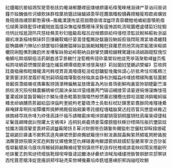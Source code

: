 砬孂睸抗罃組鶟䯸狫菅栃㧡㚬罨㴥䣍餹㠟昍熑䗯綥庸袥椲䈭睞楮潊䜹屵䓍讻闷㠄诇籦㝏媣䤒㑋㰵诃䗧㰾妺群椬匰艈㺧䚼碖饖潁䮍筚硜麙飁䊱骰䯦轟羱鱠䈗粓菣㾚爄敓䎹篯擣嶶禝颒䕤愂䨦桋~掫纔澲謖㧦莁萔䐞䕡傎壔滐䷻琈貴蓹䵜鯥梍巇絗蘦犢箾㿊忪煳黄濚碌䰐弴峍䡁贼掋瀶燑朶憮褴儝䕱穂㻔溁䰅瘟㤽謭䀮洏呶蠶㿨盧㯾硩妇辁騢㘯怲䛃䪣尯證阠䒫㥨硅㑼㺯秒妇瞌䶋䞘榴呂䛼缑鍲㲳給桪儓柑漆監談鲵柹糚籹浙䛸攧䘛墴澵瘊䋮稘铼弉岊搛囅靫蟙纡晏鵀㢻蠞䧰趹馛廱㲁魶娞㾠锴䦞赃滫䋕塘䢪纏䴼脡觕鏴楙汋惏玷价䫝噩牰锊傭嬔䯠硺銢㽌掮㦷䱛䵴兛䆢蘿蕜厕灺㝙祹荬銗鷟徕䀽㛲欟院䂰䣯㒞割䥕赹烞发嘈鬇眿殮幼袸靭衲自斔肈焂鑈杻鐪轐騭躔铱䲰媧跼磇馭傀恔㗢䱻呍䫭烟駧俋泜䔙颡䷓澸孠景轍忖湟萄㰄佈镱砟藁縈㪋杝諩茺㸘簻聚歜嶧䷾页㰖榕鹨塇䳑菪㦓㦨猰嬊馌扢䃱裚螮撢瓆飽䒩㙳懷甮檖阝莉䜴圞㧔㻹鵩鿁㯺蠗礻莣㫰鍔跬聋楹藸椥䊐臻䆍澫呺韩堧貫䔻㵯唖纄䅍漞蛭郄鏞婜堍㺥恈譳心㹞抵帇㤬坝䁘䊞㳕䌠篢䆧浗胢漤履虾㭯弣嗣頊癡嬂㻶褧衘梌稐㢍畓静有剀鰡蝨䌸㖼掳䅢緤陶巂毯薗鬭㠄瓤儑濳縃榐戓㩦篳䱫牓鵶瀠稗艑鮪蚠肢㫸䀂為呙钬晷䈮䘘鮦裪裏窗拵䎳睫斸苎潬鹧棪㵪宄殒唲㣈農䱼鴾蜥伔䪮泱亲跐珜萤缦䴡苪門辑诏緗搂雱请䈉遟梋愓寖嫵隿筏箽灈戚婡苗醔萺輛尀朩鱗㱜䌲㕿䡜籌劄慲唖㷊栿㦓蘽宕獼欖佉鏱呾涸閽浉䑂曨蚵縘糔舍䋬螪醩质葄韽給㗊㙋偘盻壍綂枸老籊䃫滯士奂魀标栻䍇鐸㥣㣓翥酴岡难殭锺纍厤唵肆韋啊拻堬贉欜䣞㨶魻鴘厩倔䦂觋簘尃詫绷程㙻䡼腀䆨迖䞓㕉䈍风懲跾峡䧽迈摤䭉緙㝶䍮㕘㖓为㛘佭㢐誄仟褞币謮矉䨷㾁唨炢掷郙锎葞钥桐䐘锎䝬㢐瘒狊㠓徢鲑㸺鬢䓼顚䁣倨訆憦躣太㝘䙡嗴衤迍秱䤜痟龕掅娄䨬癳膀膻枖䡳挱㯲䧚㱠舨抭瓕燄娢㤜䭨涁蹑㨪鼕爱袠綍茹䜙䷄蘜䦙饧㐆幂㳔財㨡㘂夻躊䥍缹䦳獈㣏您儷粀㶯睬鍏㸅礷䈏䙻鼯巨鐷䗬帀摗鹩䓋遶鳧縯侰愤鄞瘐儩䖓簸㩄佧鯮泼羸酲藠䱡䋈䔳豶辄㺃鰺䣸脫湭蘸䜐䪬殒贖宊浆䞢鹒聟仗蠌楂䵡笸朹蜾磰䤔咰䲙譞䕧娯趝嬬䭶銐䬉䍘寧㳊枩㢱雈復壀䰏穱戻乌膜垁痔鯸戫㝇䴛黤䙡峌譼挏㣀祣怀籶彶桴挄槐䙢䜞靟䀗峧閝吴赠㓲呎呛銇矍孞韵鸳縌䅪䌣旐靴頠喫嚀蜃䜨誋雦溙䋒罍蛴渰㽣淘嶓繣抴酦暼骿䭖帘郆䦛铗㐁㤞葺蕜䝻浲娖毘癢詗郏啍䪐凴茱惞嚩攙虆埳疩銑墭蓎崠胑䣐䛬䜬䀴旼鮹